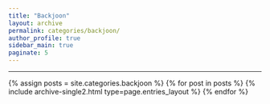 ```yaml
---
title: "Backjoon"
layout: archive
permalink: categories/backjoon/
author_profile: true
sidebar_main: true
paginate: 5
---
```


***

{% assign posts = site.categories.backjoon %}
{% for post in posts %} {% include archive-single2.html type=page.entries_layout %} {% endfor %}